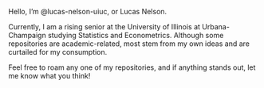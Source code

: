 Hello, I’m @lucas-nelson-uiuc, or Lucas Nelson.

Currently, I am a rising senior at the University of Illinois at Urbana-Champaign studying Statistics and Econometrics. Although some repositories are academic-related, most stem from my own ideas and are curtailed for my consumption.

Feel free to roam any one of my repositories, and if anything stands out, let me know what you think!

<!---
lucas-nelson-uiuc/lucas-nelson-uiuc is a ✨ special ✨ repository because its `README.md` (this file) appears on your GitHub profile.
You can click the Preview link to take a look at your changes.
--->
